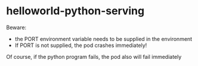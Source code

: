 # helloworld-python-serving

Beware: 
* the PORT environment variable needs to be supplied in the environment
* If PORT is not supplied, the pod crashes immediately!

Of course, if the python program fails, the pod also will fail immediately
